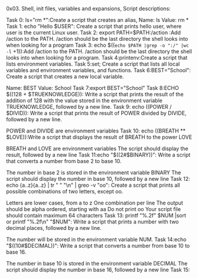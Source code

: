 0x03. Shell, init files, variables and expansions, Script descriptions:

Task 0: ls="rm *":Create a script that creates an alias, Name: ls Value: rm *
Task 1: echo "Hello $USER": Create a script that prints hello user, where user is the current Linux user.
Task 2: export PATH=$PATH:/action :Add /action to the PATH. /action should be the last directory the shell looks into when looking for a program
Task 3: echo $((`echo $PATH |grep -o ":/" |wc -l` +1)):Add /action to the PATH. /action should be the last directory the shell looks into when looking for a program.
Task 4:printenv:Create a script that lists environment variables.
Task 5:set; Create a script that lists all local variables and environment variables, and functions.
Task 6:BEST="School": Create a script that creates a new local variable.

Name: BEST
Value: School
Task 7:export BEST="School"
Task 8:ECHO $((128 + $TRUEKNOWLEDGE)): Write a script that prints the result of the addition of 128 with the value stored in the environment variable TRUEKNOWLEDGE, followed by a new line.
Task 9: echo $(($POWER / $DIVID)): Write a script that prints the result of POWER divided by DIVIDE, followed by a new line.

POWER and DIVIDE are environment variables
Task 10: echo $(($BREATH ** $LOVE)):Write a script that displays the result of BREATH to the power LOVE

BREATH and LOVE are environment variables
The script should display the result, followed by a new line
Task 11:echo "$((2#$BINARY))": Write a script that converts a number from base 2 to base 10.

The number in base 2 is stored in the environment variable BINARY
The script should display the number in base 10, followed by a new line
Task 12: echo {a..z}{a..z} | tr " " "\n" | greo -v "oo": Create a script that prints all possible combinations of two letters, except oo.

Letters are lower cases, from a to z
One combination per line
The output should be alpha ordered, starting with aa
Do not print oo
Your script file should contain maximum 64 characters
Task 13: printf "%.2f" $NUM |sort or printf "%.2f\n" "$NUM": Write a script that prints a number with two decimal places, followed by a new line.

The number will be stored in the environment variable NUM.
Task 14:echo "$((10#$DECIMAL))": Write a script that converts a number from base 10 to base 16.

The number in base 10 is stored in the environment variable DECIMAL
The script should display the number in base 16, followed by a new line
Task 15:
